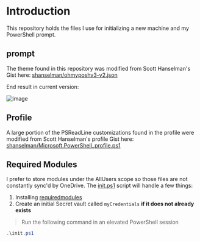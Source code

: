 # Introduction

This repository holds the files I use for initializing a new machine and my PowerShell prompt.

## prompt

The theme found in this repository was modified from Scott Hanselman's Gist here: [shanselman/ohmyposhv3-v2.json](https://gist.github.com/shanselman/1f69b28bfcc4f7716e49eb5bb34d7b2c)

End result in current version:

![image](https://user-images.githubusercontent.com/11204251/155899277-93522414-1009-49ed-b094-e3e856a27e88.png)

## Profile

A large portion of the PSReadLine customizations found in the profile were modified from Scott Hanselman's profile Gist here: [shanselman/Microsoft.PowerShell_profile.ps1](https://gist.github.com/shanselman/25f5550ad186189e0e68916c6d7f44c3)

## Required Modules

I prefer to store modules under the AllUsers scope so those files are not constantly sync'd by OneDrive. The [init.ps1](init.ps1) script will handle a few things:

1. Installing [requiredmodules](requiredmodules.psd1)
1. Create an initial Secret vault called `myCredentials` **if it does not already exists**

> Run the following command in an elevated PowerShell session

```powershell
.\init.ps1
```
